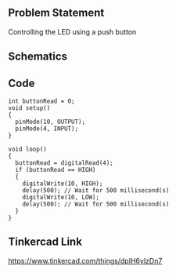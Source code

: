 ## Problem Statement

Controlling the LED using a push button

## Schematics

## Code

```
int buttonRead = 0;
void setup()
{
  pinMode(10, OUTPUT);
  pinMode(4, INPUT);
}

void loop()
{
  buttonRead = digitalRead(4);
  if (buttonRead == HIGH)
  {
  	digitalWrite(10, HIGH);
  	delay(500); // Wait for 500 millisecond(s)
  	digitalWrite(10, LOW);
  	delay(500); // Wait for 500 millisecond(s)
  }
}
```

## Tinkercad Link

https://www.tinkercad.com/things/dpIH6ylzDn7
